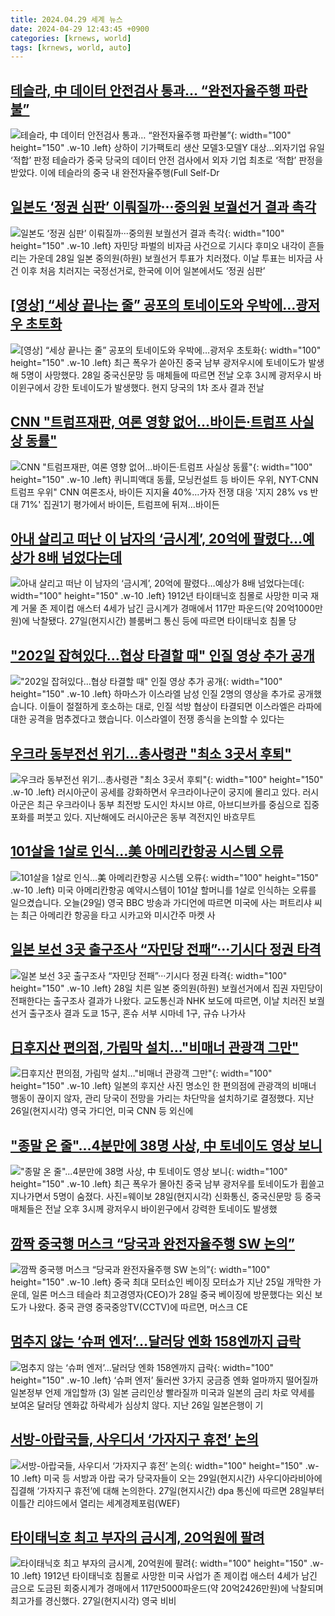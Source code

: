 ```yaml
---
title: 2024.04.29 세계 뉴스
date: 2024-04-29 12:43:45 +0900
categories: [krnews, world]
tags: [krnews, world, auto]
---
```

## [테슬라, 中 데이터 안전검사 통과… “완전자율주행 파란불”](https://n.news.naver.com/mnews/article/366/0000989089)

![테슬라, 中 데이터 안전검사 통과… “완전자율주행 파란불”](https://mimgnews.pstatic.net/image/origin/366/2024/04/29/989089.jpg?type=nf220_150){: width="100" height="150" .w-10 .left}
상하이 기가팩토리 생산 모델3·모델Y 대상…외자기업 유일 ‘적합’ 판정 테슬라가 중국 당국의 데이터 안전 검사에서 외자 기업 최초로 ‘적합’ 판정을 받았다. 이에 테슬라의 중국 내 완전자율주행(Full Self-Dr

## [일본도 ‘정권 심판’ 이뤄질까···중의원 보궐선거 결과 촉각](https://n.news.naver.com/mnews/article/032/0003293152)

![일본도 ‘정권 심판’ 이뤄질까···중의원 보궐선거 결과 촉각](https://mimgnews.pstatic.net/image/origin/032/2024/04/28/3293152.jpg?type=nf220_150){: width="100" height="150" .w-10 .left}
자민당 파벌의 비자금 사건으로 기시다 후미오 내각이 흔들리는 가운데 28일 일본 중의원(하원) 보궐선거 투표가 치러졌다. 이날 투표는 비자금 사건 이후 처음 치러지는 국정선거로, 한국에 이어 일본에서도 ‘정권 심판’

## [[영상] “세상 끝나는 줄” 공포의 토네이도와 우박에…광저우 초토화](https://n.news.naver.com/mnews/article/009/0005295150)

![[영상] “세상 끝나는 줄” 공포의 토네이도와 우박에…광저우 초토화](https://mimgnews.pstatic.net/image/origin/009/2024/04/28/5295150.jpg?type=nf220_150){: width="100" height="150" .w-10 .left}
최근 폭우가 쏟아진 중국 남부 광저우시에 토네이도가 발생해 5명이 사망했다. 28일 중국신문망 등 매체들에 따르면 전날 오후 3시께 광저우시 바이윈구에서 강한 토네이도가 발생했다. 현지 당국의 1차 조사 결과 전날

## [CNN "트럼프재판, 여론 영향 없어…바이든·트럼프 사실상 동률"](https://n.news.naver.com/mnews/article/001/0014657590)

![CNN "트럼프재판, 여론 영향 없어…바이든·트럼프 사실상 동률"](https://mimgnews.pstatic.net/image/origin/001/2024/04/29/14657590.jpg?type=nf220_150){: width="100" height="150" .w-10 .left}
퀴니피액대 동률, 모닝컨설트 등 바이든 우위, NYT·CNN 트럼프 우위" CNN 여론조사, 바이든 지지율 40%…가자 전쟁 대응 '지지 28% vs 반대 71%' 집권1기 평가에서 바이든, 트럼프에 뒤져…바이든

## [아내 살리고 떠난 이 남자의 ‘금시계’, 20억에 팔렸다…예상가 8배 넘었다는데](https://n.news.naver.com/mnews/article/009/0005295091)

![아내 살리고 떠난 이 남자의 ‘금시계’, 20억에 팔렸다…예상가 8배 넘었다는데](https://mimgnews.pstatic.net/image/origin/009/2024/04/28/5295091.jpg?type=nf220_150){: width="100" height="150" .w-10 .left}
1912년 타이태닉호 침몰로 사망한 미국 재계 거물 존 제이컵 애스터 4세가 남긴 금시계가 경매에서 117만 파운드(약 20억1000만원)에 낙찰됐다. 27일(현지시간) 블룸버그 통신 등에 따르면 타이태닉호 침몰 당

## ["202일 잡혀있다…협상 타결할 때" 인질 영상 추가 공개](https://n.news.naver.com/mnews/article/055/0001150816)

!["202일 잡혀있다…협상 타결할 때" 인질 영상 추가 공개](https://mimgnews.pstatic.net/image/origin/055/2024/04/28/1150816.jpg?type=nf220_150){: width="100" height="150" .w-10 .left}
하마스가 이스라엘 남성 인질 2명의 영상을 추가로 공개했습니다. 이들이 절절하게 호소하는 대로, 인질 석방 협상이 타결되면 이스라엘은 라파에 대한 공격을 멈추겠다고 했습니다. 이스라엘이 전쟁 종식을 논의할 수 있다는

## [우크라 동부전선 위기…총사령관 "최소 3곳서 후퇴"](https://n.news.naver.com/mnews/article/079/0003890127)

![우크라 동부전선 위기…총사령관 "최소 3곳서 후퇴"](https://mimgnews.pstatic.net/image/origin/079/2024/04/29/3890127.jpg?type=nf220_150){: width="100" height="150" .w-10 .left}
러시아군이 공세를 강화하면서 우크라이나군이 궁지에 몰리고 있다. 러시아군은 최근 우크라이나 동부 최전방 도시인 차시브 야르, 아브디브카를 중심으로 집중포화를 퍼붓고 있다. 지난해에도 러시아군은 동부 격전지인 바흐무트

## [101살을 1살로 인식…美 아메리칸항공 시스템 오류](https://n.news.naver.com/mnews/article/057/0001814857)

![101살을 1살로 인식…美 아메리칸항공 시스템 오류](https://mimgnews.pstatic.net/image/origin/057/2024/04/29/1814857.jpg?type=nf220_150){: width="100" height="150" .w-10 .left}
미국 아메리칸항공 예약시스템이 101살 할머니를 1살로 인식하는 오류를 일으켰습니다. 오늘(29일) 영국 BBC 방송과 가디언에 따르면 미국에 사는 퍼트리샤 씨는 최근 아메리칸 항공을 타고 시카고와 미시간주 마켓 사

## [일본 보선 3곳 출구조사 “자민당 전패”···기시다 정권 타격](https://n.news.naver.com/mnews/article/032/0003293235)

![일본 보선 3곳 출구조사 “자민당 전패”···기시다 정권 타격](https://mimgnews.pstatic.net/image/origin/032/2024/04/28/3293235.jpg?type=nf220_150){: width="100" height="150" .w-10 .left}
28일 치른 일본 중의원(하원) 보궐선거에서 집권 자민당이 전패한다는 출구조사 결과가 나왔다. 교도통신과 NHK 보도에 따르면, 이날 치러진 보궐선거 출구조사 결과 도쿄 15구, 혼슈 서부 시마네 1구, 규슈 나가사

## [日후지산 편의점, 가림막 설치…"비매너 관광객 그만"](https://n.news.naver.com/mnews/article/003/0012517067)

![日후지산 편의점, 가림막 설치…"비매너 관광객 그만"](https://mimgnews.pstatic.net/image/origin/003/2024/04/28/12517067.jpg?type=nf220_150){: width="100" height="150" .w-10 .left}
일본의 후지산 사진 명소인 한 편의점에 관광객의 비매너 행동이 끊이지 않자, 관리 당국이 전망을 가리는 차단막을 설치하기로 결정했다. 지난 26일(현지시각) 영국 가디언, 미국 CNN 등 외신에

## ["종말 온 줄"...4분만에 38명 사상, 中 토네이도 영상 보니](https://n.news.naver.com/mnews/article/018/0005726728)

!["종말 온 줄"...4분만에 38명 사상, 中 토네이도 영상 보니](https://mimgnews.pstatic.net/image/origin/018/2024/04/28/5726728.jpg?type=nf220_150){: width="100" height="150" .w-10 .left}
최근 폭우가 몰아친 중국 남부 광저우를 토네이도가 휩쓸고 지나가면서 5명이 숨졌다. 사진=웨이보 28일(현지시각) 신화통신, 중국신문망 등 중국 매체들은 전날 오후 3시께 광저우시 바이윈구에서 강력한 토네이도 발생했

## [깜짝 중국행 머스크 “당국과 완전자율주행 SW 논의”](https://n.news.naver.com/mnews/article/009/0005295388)

![깜짝 중국행 머스크 “당국과 완전자율주행 SW 논의”](https://mimgnews.pstatic.net/image/origin/009/2024/04/28/5295388.jpg?type=nf220_150){: width="100" height="150" .w-10 .left}
중국 최대 모터쇼인 베이징 모터쇼가 지난 25일 개막한 가운데, 일론 머스크 테슬라 최고경영자(CEO)가 28일 중국 베이징에 방문했다는 외신 보도가 나왔다. 중국 관영 중국중앙TV(CCTV)에 따르면, 머스크 CE

## [멈추지 않는 ‘슈퍼 엔저’…달러당 엔화 158엔까지 급락](https://n.news.naver.com/mnews/article/009/0005295101)

![멈추지 않는 ‘슈퍼 엔저’…달러당 엔화 158엔까지 급락](https://mimgnews.pstatic.net/image/origin/009/2024/04/28/5295101.jpg?type=nf220_150){: width="100" height="150" .w-10 .left}
‘슈퍼 엔저’ 둘러싼 3가지 궁금증 엔화 얼마까지 떨어질까 일본정부 언제 개입할까 (3) 일본 금리인상 빨라질까 미국과 일본의 금리 차로 약세를 보여온 달러당 엔화값 하락세가 심상치 않다. 지난 26일 일본은행이 기

## [서방-아랍국들, 사우디서 ‘가자지구 휴전’ 논의](https://n.news.naver.com/mnews/article/021/0002634485)

![서방-아랍국들, 사우디서 ‘가자지구 휴전’ 논의](https://mimgnews.pstatic.net/image/origin/021/2024/04/29/2634485.jpg?type=nf220_150){: width="100" height="150" .w-10 .left}
미국 등 서방과 아랍 국가 당국자들이 오는 29일(현지시간) 사우디아라비아에 집결해 ‘가자지구 휴전’에 대해 논의한다. 27일(현지시간) dpa 통신에 따르면 28일부터 이틀간 리야드에서 열리는 세계경제포럼(WEF)

## [타이태닉호 최고 부자의 금시계, 20억원에 팔려](https://n.news.naver.com/mnews/article/028/0002687212)

![타이태닉호 최고 부자의 금시계, 20억원에 팔려](https://mimgnews.pstatic.net/image/origin/028/2024/04/28/2687212.jpg?type=nf220_150){: width="100" height="150" .w-10 .left}
1912년 타이태닉호 침몰로 사망한 미국 사업가 존 제이컵 애스터 4세가 남긴 금으로 도금된 회중시계가 경매에서 117만5000파운드(약 20억2426만원)에 낙찰되며 최고가를 경신했다. 27일(현지시각) 영국 비비

